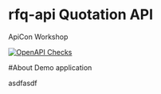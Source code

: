 # rfq-api Quotation API
ApiCon Workshop

[![OpenAPI Checks](https://github.com/mknuemann/rfq-api/actions/workflows/actions.yml/badge.svg)](https://github.com/mknuemann/rfq-api/actions/workflows/actions.yml)


#About
 Demo application

 asdfasdf